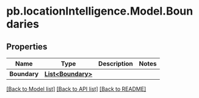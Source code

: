 # pb.locationIntelligence.Model.Boundaries
## Properties

Name | Type | Description | Notes
------------ | ------------- | ------------- | -------------
**Boundary** | [**List&lt;Boundary&gt;**](Boundary.md) |  | 

[[Back to Model list]](../README.md#documentation-for-models) [[Back to API list]](../README.md#documentation-for-api-endpoints) [[Back to README]](../README.md)

